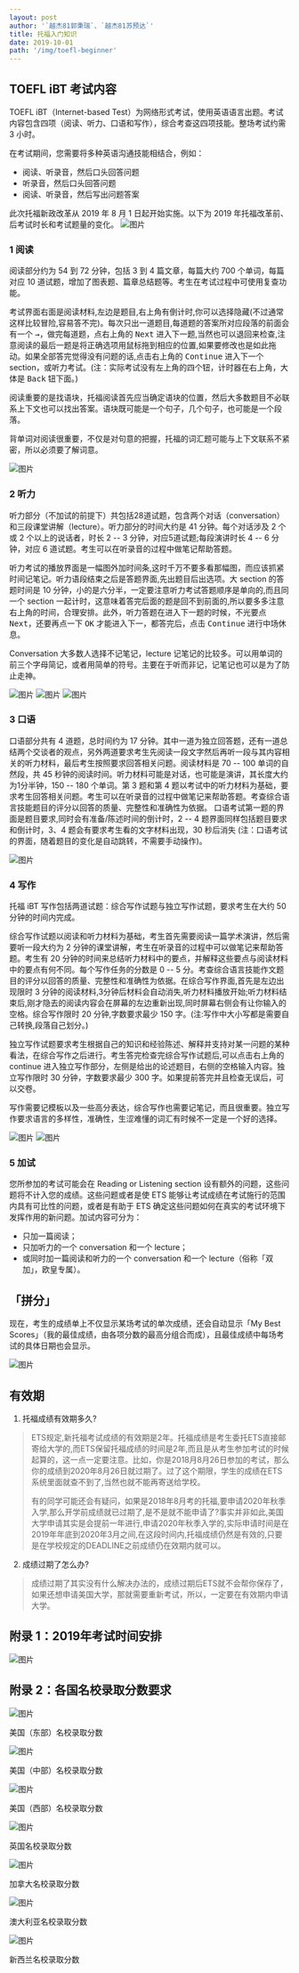 ```yaml
---
layout: post
author: '`越杰81郭秉瑞`、`越杰81苏预达`'
title: 托福入门知识
date: 2019-10-01
path: '/img/toefl-beginner'
---
```


## TOEFL iBT 考试内容

TOEFL iBT（Internet-based Test）为网络形式考试，使用英语语言出题。考试内容包含四项（阅读、听力、口语和写作），综合考查这四项技能。整场考试约需 3 小时。

在考试期间，您需要将多种英语沟通技能相结合，例如：

- 阅读、听录音，然后口头回答问题
- 听录音，然后口头回答问题
- 阅读、听录音，然后写出问题答案

此次托福新政改革从 2019 年 8 月 1 日起开始实施。以下为 2019 年托福改革前、后考试时长和考试题量的变化。
![图片](/img/toefl-beginner/change.jpg)

### 1 阅读
阅读部分约为 54 到 72 分钟，包括 3 到 4 篇文章，每篇大约 700 个单词，每篇对应 10 道试题，增加了图表题、篇章总结题等。考生在考试过程中可使用复查功能。

考试界面右面是阅读材料,左边是题目,右上角有倒计时,你可以选择隐藏(不过通常这样比较冒险,容易答不完)。每次只出一道题目,每道题的答案所对应段落的前面会有一个 <kbd>→</kbd>，做完每道题，点右上角的 <kbd>Next</kbd> 进入下一题,当然也可以退回来检查,注意阅读的最后一题是将正确选项用鼠标拖到相应的位置,如果要修改也是如此拖动。如果全部答完觉得没有问题的话,点击右上角的 <kbd>Continue</kbd> 进入下一个 section，或听力考试。(注：实际考试没有左上角的四个钮，计时器在右上角，大体是 <kbd>Back</kbd> 钮下面。)

阅读重要的是找语块，托福阅读首先应当确定语块的位置，然后大多数题目不必联系上下文也可以找出答案。语块既可能是一个句子，几个句子，也可能是一个段落。

背单词对阅读很重要，不仅是对句意的把握，托福的词汇题可能与上下文联系不紧密，所以必须要了解词意。

![图片](/img/toefl-beginner/reading.png)

### 2 听力
听力部分（不加试的前提下）共包括28道试题，包含两个对话（conversation）和三段课堂讲解（lecture）。听力部分的时间大约是 41 分钟。每个对话涉及 2 个或 2 个以上的说话者，时长 2 -- 3 分钟，对应5道试题;每段演讲时长 4 -- 6 分钟，对应 6 道试题。考生可以在听录音的过程中做笔记帮助答题。

听力考试的播放界面是一幅图外加时间条,这时千万不要多看那幅图，而应该抓紧时间记笔记。听力语段结束之后是答题界面,先出题目后出选项。大 section 的答题时间是 10 分钟，小的是六分半，一定要注意听力考试答题顺序是单向的,而且同一个 section 一起计时，这意味着答完后面的题是回不到前面的,所以要多多注意右上角的时间，合理安排。此外，听力答题在进入下一题的时候，不光要点 <kbd>Next</kbd>，还要再点一下 <kbd>OK</kbd> 才能进入下一，都答完后，点击 <kbd>Continue</kbd> 进行中场休息。

Conversation 大多数人选择不记笔记，lecture 记笔记的比较多。可以用单词的前三个字母简记，或者用简单的符号。主要在于听而非记，记笔记也可以是为了防止走神。

![图片](/img/toefl-beginner/listening1.jpg)
![图片](/img/toefl-beginner/listening2.jpg)
![图片](/img/toefl-beginner/listening3.jpg)

### 3 口语
口语部分共有 4 道题，总时间约为 17 分钟。其中一道为独立回答题，还有一道总结两个交谈者的观点，另外两道要求考生先阅读一段文字然后再听一段与其内容相关的听力材料，最后考生按照要求回答相关问题。阅读材料是 70 -- 100 单词的自然段，共 45 秒钟的阅读时间。听力材料可能是对话，也可能是演讲，其长度大约为1分半钟，150 -- 180 个单词。第 3 题和第 4 题以考试中的听力材料为基础，要求考生回答相关问题。考生可以在听录音的过程中做笔记来帮助答题。考查综合语言技能题目的评分以回答的质量、完整性和准确性为依据。
口语考试第一题的界面是题目要求,同时会有准备/陈述时间的倒计时，2 -- 4 题界面同样包括题目要求和倒计时，3、4 题会有要求考生看的文字材料出现，30 秒后消失 (注：口语考试的界面，随着题目的变化是自动跳转，不需要手动操作)。

![图片](/img/toefl-beginner/speaking.jpg)

### 4 写作
托福 iBT 写作包括两道试题：综合写作试题与独立写作试题，要求考生在大约 50 分钟的时间内完成。

综合写作试题以阅读和听力材料为基础，考生首先需要阅读一篇学术演讲，然后需要听一段大约为 2 分钟的课堂讲解，考生在听录音的过程中可以做笔记来帮助答题。考生有 20 分钟的时间来总结听力材料中的要点，并解释这些要点与阅读材料中的要点有何不同。每个写作任务的分数是 0 -- 5 分。考查综合语言技能作文题目的评分以回答的质量、完整性和准确性为依据。在综合写作界面,首先是左边出现限时 3 分钟的阅读材料,3分钟后材料会自动消失,听力材料播放开始;听力材料结束后,刚才隐去的阅读内容会在屏幕的左边重新出现,同时屏幕右侧会有让你输入的空格。综合写作限时 20 分钟,字数要求最少 150 字。(注:写作中大小写都是需要自己转换,段落自己划分。)

独立写作试题要求考生根据自己的知识和经验陈述、解释并支持对某一问题的某种看法，在综合写作之后进行。考生答完检查完综合写作试题后,可以点击右上角的 continue 进入独立写作部分，左侧是给出的论述题目，右侧的空格输入内容。独立写作限时 30 分钟，字数要求最少 300 字。如果提前答完并且检查无误后，可以交卷。

写作需要记模板以及一些高分表达，综合写作也需要记笔记，而且很重要。独立写作要求语言的多样性，准确性，生涩难懂的词汇有时候不一定是一个好的选择。

![图片](/img/toefl-beginner/writing1.jpg)
![图片](/img/toefl-beginner/writing2.jpg)

### 5 加试
您所参加的考试可能会在 Reading or Listening section 设有额外的问题，这些问题将不计入您的成绩。这些问题或者是使 ETS 能够让考试成绩在考试施行的范围内具有可比性的问题，或者是有助于 ETS 确定这些问题如何在真实的考试环境下发挥作用的新问题。加试内容可分为：

- 只加一篇阅读；
- 只加听力的一个 conversation 和一个 lecture；
- 或同时加一篇阅读和听力的一个 conversation 和一个 lecture（俗称「双加」，欧皇专属）。

## 「拼分」

现在，考生的成绩单上不仅显示某场考试的单次成绩，还会自动显示「My Best Scores」（我的最佳成绩，由各项分数的最高分组合而成），且最佳成绩中每场考试的具体日期也会显示。

![图片](/img/toefl-beginner/mybestscores.jpg)

## 有效期
1. 托福成绩有效期多久?
  > ETS规定,新托福考试成绩的有效期是2年。托福成绩是考生委托ETS直接邮寄给大学的,而ETS保留托福成绩的时间是2年,而且是从考生参加考试的时候起算的，这一点一定要注意。比如，你是2018月8月26日参加的考试，那么你的成绩到2020年8月26日就过期了。过了这个期限，学生的成绩在ETS系统里面就查不到了,当然也就不能再寄送给学校。
  >
  > 有的同学可能还会有疑问，如果是2018年8月考的托福,要申请2020年秋季入学,那么开学前成绩就已过期了,是不是就不能申请了?事实并非如此,美国大学申请其实是会提前一年进行,申请2020年秋季入学的,实际申请时间是在2019年年底到2020年3月之间,在这段时间内,托福成绩仍然是有效的,只要是在学校规定的DEADLINE之前成绩仍在效期内就可以。

2. 成绩过期了怎么办?
  > 成绩过期了其实没有什么解决办法的，成绩过期后ETS就不会帮你保存了，如果还想申请美国大学，那就需要重新考试，所以，一定要在有效期内申请大学。

## 附录 1：2019年考试时间安排

![图片](/img/toefl-beginner/schedule.png)

## 附录 2：各国名校录取分数要求

![图片](/img/toefl-beginner/USA1.jpg)

<fig-cap>美国（东部）名校录取分数</fig-cap>

![图片](/img/toefl-beginner/USA2.jpg)

<fig-cap>美国（中部）名校录取分数</fig-cap>

![图片](/img/toefl-beginner/USA3.jpg)

<fig-cap>美国（西部）名校录取分数</fig-cap>

![图片](/img/toefl-beginner/ENG.jpg)

<fig-cap>英国名校录取分数</fig-cap>

![图片](/img/toefl-beginner/CAN.jpg)

<fig-cap>加拿大名校录取分数</fig-cap>

![图片](/img/toefl-beginner/AUS.jpg)

<fig-cap>澳大利亚名校录取分数</fig-cap>

![图片](/img/toefl-beginner/NZL.jpg)

<fig-cap>新西兰名校录取分数</fig-cap>
